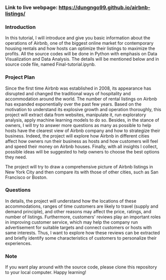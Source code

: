 ### Link to live webpage: https://dungngo99.github.io/airbnb-listings/

### Introduction
In this tutorial, I will introduce and give you basic information about the operations of Airbnb, one of the biggest online market for contemporary housing rentals and how hosts can optimize their listings to maximize the profits. All the source codes will be done in Python with emphasis on Data Visualization and Data Analysis. The details will be mentioned below and in source code file, named Final-tutorial.ipynb.

### Project Plan
Since the first time Airbnb was established in 2008, its appearance has disrupted and changed the traditional ways of hospitality and accommodation around the world. The number of rental listings on Airbnb has expanded exponentially over the past few years. Based on the motivation to understand its explosive growth and operation thoroughly, this project will extract data from websites, manipulate it, run exploratory analysis, apply machine learning models to do so. Besides, in the stance of owners, I will try to answer more questions as many as possible to help hosts have the clearest view of Airbnb company and how to strategize their business. Indeed, the project will explore how Airbnb in different cities affect how owners run their business as hosts and how customers will feel and speed their money on Airbnb houses. Finally, with all insights I collect, possible ideas will be suggested to help owners to choose the best options they need.

The project will try to draw a comprehensive picture of Airbnb listings in New York City and then compare its with those of other cities, such as San Francisco or Boston.

### Questions
In details, the project will understand how the locations of these accommodations, ranges of time customers are likely to travel (supply and demand principle), and other reasons may affect the price, ratings, and number of listings. Furthermore, customers' reviews play an important roles in improving customer service, which may help the company run advertisement for suitable targets and connect customers or hosts with same interests. Thus, I want to explore how these reviews can be extracted and briefly identify some characteristics of customers to personalize their experiences.

### Note
If you want play around with the source code, please clone this repository to your local computer. Happy learning!
